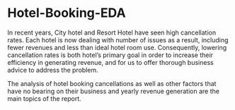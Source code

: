 # Hotel-Booking-EDA
In recent years, City hotel and Resort Hotel have seen high cancellation rates. Each hotel is now dealing with number of issues as a result, including fewer revenues and less than ideal hotel room use. Consequently, lowering cancellation rates is both hotel’s primary goal in order to increase their efficiency in generating revenue, and for us to offer thorough business advice to address the problem.

The analysis of hotel booking cancellations as well as other factors that have no bearing on their business and yearly revenue generation are the main topics of the report.
